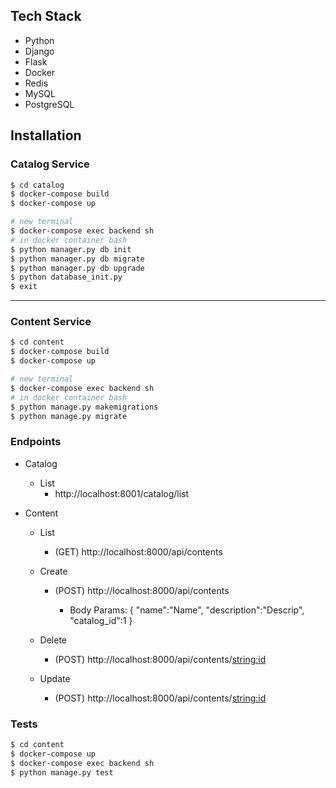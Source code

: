 
## Tech Stack
- Python
- Django
- Flask
- Docker
- Redis
- MySQL
- PostgreSQL


## Installation
### Catalog Service
```bash
$ cd catalog
$ docker-compose build
$ docker-compose up
```
```bash
# new terminal
$ docker-compose exec backend sh
# in docker container bash
$ python manager.py db init
$ python manager.py db migrate
$ python manager.py db upgrade
$ python database_init.py
$ exit
```
-----------------
### Content Service
```bash
$ cd content
$ docker-compose build
$ docker-compose up
```
```bash
# new terminal
$ docker-compose exec backend sh
# in docker container bash
$ python manage.py makemigrations
$ python manage.py migrate
```
### Endpoints
- Catalog
  - List 
    * http://localhost:8001/catalog/list

- Content
  - List 
    * (GET) http://localhost:8000/api/contents
  - Create 
    * (POST) http://localhost:8000/api/contents
      
      * Body Params: {
       "name":"Name",
       "description":"Descrip",
       "catalog_id":1
}


  - Delete
    * (POST) http://localhost:8000/api/contents/<string:id> 
  - Update
    * (POST) http://localhost:8000/api/contents/<string:id>

### Tests
  
```bash
$ cd content
$ docker-compose up
$ docker-compose exec backend sh
$ python manage.py test
```